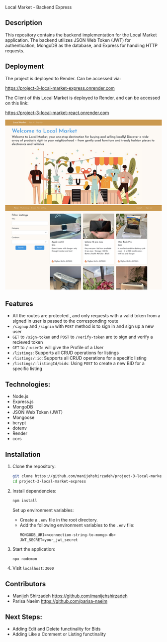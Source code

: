Local Market - Backend Express

## Description

This repository contains the backend implementation for the Local Market application. The backend utilizes JSON Web Token (JWT) for authentication, MongoDB as the database, and Express for handling HTTP requests.

## Deployment
The project is deployed to Render. Can be accessed via:

https://project-3-local-market-express.onrender.com

The Client of this Local Market is deployed to Render, and can be accessed on this link:

https://project-3-local-market-react.onrender.com

![The screenshot of our local market app](landing-page.png "a title")
![The screenshot of our local market app](listings.png "a title")

## Features

- All the routes are protected , and only requests with a valid token from a signed in user is passed to the corresponding route
- `/signup` and `/signin` with `POST` method is to sign in and sign up a new user
- `GET` to `/sign-token` and `POST` to `/verify-token` are to sign and verify a recieved token
- `GET` to `/:userId` will give the Profile of a User
- `/listings`: Supports all CRUD operations for listings
- `/listings/:id`: Supports all CRUD operations for a specific listing
- `/listings/:listingId/bids`: Using `POST` to create a new BID for a specific listing

## Technologies:
- Node.js
- Express.js
- MongoDB
- JSON Web Token (JWT)
- Mongoose
- bcrypt
- dotenv
- Render
- cors


## Installation

1. Clone the repository:

   ```bash
   git clone https://github.com/manijehshirzadeh/project-3-local-market-express.git
   cd project-3-local-market-express
   ```

2. Install dependencies:

   ```bash
   npm install
   ```

    Set up environment variables:

   - Create a `.env` file in the root directory.
   - Add the following environment variables to the `.env` file:
     ```env
     MONGODB_URI=<connection-string-to-mongo-db>
     JWT_SECRET=your_jwt_secret
     ```

3. Start the application:
   ```bash
   npx nodemon
   ```

4. Visit `localhost:3000`

##  Contributors
- Manijeh Shirzadeh https://github.com/manijehshirzadeh 
- Parisa Naeim https://github.com/parisa-naeim

## Next Steps:
- Adding Edit and Delete functinality for Bids
- Adding Like a Comment or Listing functinality
